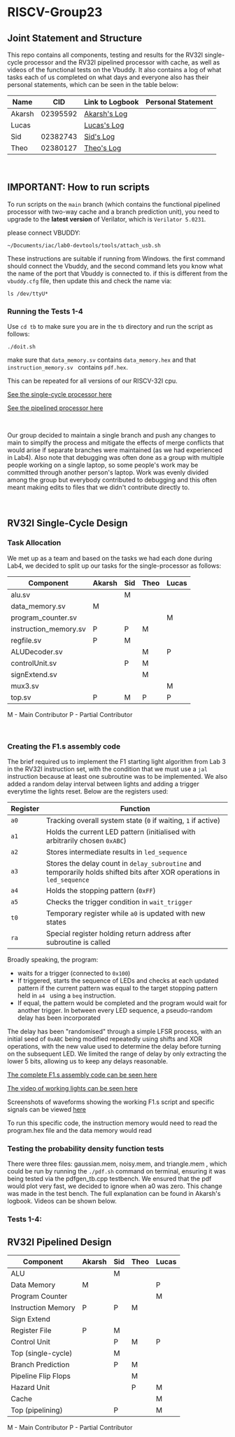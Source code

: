 # RISCV-Group23

## Joint Statement and Structure

This repo contains all components, testing and results for the RV32I single-cycle processor and the RV32I pipelined processor with cache, as well as videos of the functional tests on the Vbuddy. It also contains a log of what tasks each of us completed on what days and everyone also has their personal statements, which can be seen in the table below:

| Name       | CID | Link to Logbook | Personal Statement |
|------------|--------|-----|------|
| Akarsh     | 02395592       |   [Akarsh's Log](./docs/logs/Akarsh_log.md)  |      |
| Lucas     |   |  [Lucas's Log](./docs/logs/Lucas_log.md)    |   |
| Sid   |    02382743    |   [Sid's Log](./docs/logs/Sid_log.md)   |    |
| Theo     |  02380127      |  [Theo's Log](./docs/logs/Theo_log.md)    |    |

<br />

## IMPORTANT: How to run scripts

To run scripts on the ```main``` branch (which contains the functional pipelined processor with two-way cache and a branch prediction unit), you need to upgrade to the **latest version** of Verilator, which is ```Verilator 5.0231```. 

please connect VBUDDY:

```
~/Documents/iac/lab0-devtools/tools/attach_usb.sh
```
These instructions are suitable if running from Windows. the first command should connect the Vbuddy, and the second command lets you know what the name of the port that Vbuddy is connected to. if this is different from the ```vbuddy.cfg``` file, then update this and check the name via: 

```
ls /dev/ttyU*
```

### Running the Tests 1-4 

Use ``` cd tb ``` to make sure you are in the ``` tb ``` directory and run the script as follows:

```
./doit.sh
```

make sure that ``` data_memory.sv ``` contains ``` data_memory.hex ``` and that ```instruction_memory.sv ``` contains ```pdf.hex```. 


This can be repeated for all versions of our RISCV-32I cpu. 

[See the single-cycle processor here](./rtl_single_cycle)

[See the pipelined processor here](./rtl_pipelining)

<br />

Our group decided to maintain a single branch and push any changes to main to simplfy the process and mitigate the effects of merge conflicts that would arise if separate branches were maintained (as we had experienced in Lab4). Also note that debugging was often done as a group with multiple people working on a single laptop, so some people's work may be committed through another person's laptop. Work was evenly divided among the group but everybody contributed to debugging and this often meant making edits to files that we didn't contribute directly to. 

<br />

## RV32I Single-Cycle Design

### Task Allocation

We met up as a team and based on the tasks we had each done during Lab4, we decided to split up our tasks for the single-processor as follows:

| Component       | Akarsh | Sid | Theo | Lucas |
|------------|--------|-----|------|-------|
| alu.sv     |        |  M   |      |       |
| data_memory.sv     |  M |     |      |       |
| program_counter.sv   |        |     |      |    M   |
| instruction_memory.sv     |    P    |  P   |    M  |       |
| regfile.sv     |   P     |   M  |      |       |
| ALUDecoder.sv     |        |     |   M   |    P   |
| controlUnit.sv     |        |  P   |   M   |       |
| signExtend.sv     |        |     |    M  |       |
| mux3.sv     |        |     |      |    M   |
| top.sv     |   P    |  M  |  P   |    P   |


M - Main Contributor
P - Partial Contributor

<br />

### Creating the F1.s assembly code

The brief required us to implement the F1 starting light algorithm from Lab 3 in the RV32I instruction set, with the condition that we must use a ```jal``` instruction because at least one subroutine was to be implemented.
We also added a random delay interval between lights and adding a trigger everytime the lights reset. Below are the registers used:

| Register       | Function |
|------------|--------|
| ```a0```     |   Tracking overall system state (```0``` if waiting, ```1``` if active)     |
| ```a1```      |  Holds the current LED pattern (initialised with arbitrarily chosen ```0xABC```) |
| ```a2```      |  Stores intermediate results in ```led_sequence``` |
| ```a3```      |  Stores the delay count in ```delay_subroutine``` and temporarily holds shifted bits after XOR operations in ```led_sequence```  |
| ```a4```    |    Holds the stopping pattern (```0xFF```)    |
| ```a5```      |  Checks the trigger condition in ```wait_trigger``` |
| ```t0```      |  Temporary register while ```a0``` is updated with new states |
| ```ra```      |  Special register holding return address after subroutine is called |

Broadly speaking, the program:

- waits for a trigger (connected to ```0x100```)
- If triggered, starts the sequence of LEDs and checks at each updated pattern if the current pattern was equal to the target stopping pattern held in ```a4 ``` using a ```beq``` instruction.
- If equal, the pattern would be completed and the program would wait for another trigger. In between every LED sequence, a pseudo-random delay has been incorporated

The delay has been "randomised" through a simple LFSR process, with an initial seed of ```0xABC``` being modified repeatedly using shifts and XOR operations, with the new value used to determine the delay before turning on the subsequent LED. We limited the range of delay by only extracting the lower 5 bits, allowing us to keep any delays reasonable. 

[The complete F1.s assembly code can be seen here](./rtl_single_cycle/F1.s)

[The video of working lights can be seen here](./Test_Results/Videos/F1_lights_video.mp4)

Screenshots of waveforms showing the working F1.s script and specific signals can be viewed [here](./Test_Results/Images/F1_single_cycle)

To run this specific code, the instruction memory would need to read the program.hex file and the data memory would read 

### Testing the probability density function tests

There were three files: gaussian.mem, noisy.mem, and triangle.mem , which could be run by running the ```./pdf.sh``` command on terminal, ensuring it was being tested via the pdfgen_tb.cpp testbench. We ensured that the pdf would plot very fast, we decided to ignore when a0 was zero. This change was made in the test bench. The full explanation can be found in Akarsh's logbook. Videos can be shown below. 

### Tests 1-4:

## RV32I Pipelined Design

| Component       | Akarsh | Sid | Theo | Lucas |
|------------|--------|-----|------|-------|
| ALU     |        |  M   |      |       |
| Data Memory     |  M |     |      |   P    |
| Program Counter   |        |     |      |    M   |
| Instruction Memory     |    P    |  P   |    M  |       |
| Sign Extend     |        |     |      |       |
| Register File     |   P     |   M  |      |       |
| Control Unit     |        |  P   |   M   |   P    |
| Top (single-cycle)     |       |  M  |     |       |
| Branch Prediction     |       |  P  |  M  |       |
| Pipeline Flip Flops     |       |    |  M  |       |
| Hazard Unit     |       |    |  P  |   M    |
| Cache     |       |    |    |   M    |
| Top (pipelining)     |       |  P  |     |   M    |


M - Main Contributor
P - Partial Contributor

